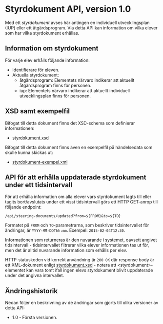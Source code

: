 Styrdokument API, version 1.0
=============================
Med ett _styrdokument_ avses här antingen en individuell utvecklingsplan (IUP) eller ett åtgärdsprogram. Via detta API kan information om vilka elever som har vilka styrdokument erhållas.

Information om styrdokument
---------------------------
För varje elev erhålls följande information:

- Identifierare för eleven.
- Aktuella styrdokument:
  - åtgärdsprogram: Elementets närvaro indikerar att aktuellt åtgärdsprogram finns för personen.
  - iup: Elementets närvaro indikerar att aktuellt individuell utvecklingsplan finns för personen.

XSD samt exempelfil
-------------------
Bifogat till detta dokument finns det XSD-schema som definierar informationen:
- [styrdokument.xsd](styrdokument.xsd)

Bifogat till detta dokument finns även en exempelfil på händelsedata som skulle kunna skickas ut:
- [styrdokument-exempel.xml](styrdokument-exempel.xml)

API för att erhålla uppdaterade styrdokument under ett tidsintervall
--------------------------------------------------------------------
För att erhålla information om alla elever vars styrdokument lagts till eller tagits bort/avslutats under ett visst tidsintervall görs ett HTTP GET-anrop till följande endpoint:

    /api/steering-documents/updated?from=${FROM}&to=${TO}

Formatet på `FROM` och `TO`-parametrarna, som beskriver tidsintervallet för ändringar, är `YYYY-MM-DDThh:mm`. Exempel: `2015-02-04T12:30`.

Informationen som returneras är den nuvarande i systemet, oavsett angivet tidsintervall - tidsintervallet filtrerar vilka elever informationen tas ut för, men det är alltid nuvarande information som erhålls per elev.

HTTP-statuskoden vid korrekt användning är `200 OK` där response body är ett XML-dokument enligt [styrdokument.xsd](styrdokument.xsd) - notera att &lt;styrdokument&gt;-elementet kan vara tomt ifall ingen elevs styrdokument blivit uppdaterade under det angivna intervallet.

Ändringshistorik
----------------
Nedan följer en beskrivning av de ändringar som gjorts till olika versioner av detta API:
- 1.0 - Första versionen.
 
